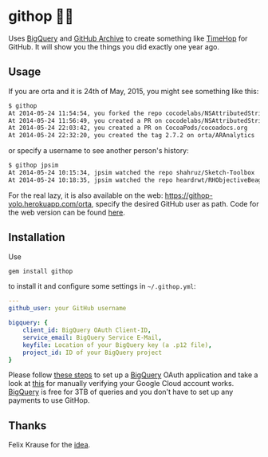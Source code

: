 # githop 🐙⏰

Uses [BigQuery][3] and [GitHub Archive][2] to create something like [TimeHop][4] for GitHub. It will
show you the things you did exactly one year ago.

## Usage

If you are orta and it is 24th of May, 2015, you might see something like this:

```bash
$ githop
At 2014-05-24 11:54:54, you forked the repo cocodelabs/NSAttributedString-CCLFormat
At 2014-05-24 11:56:49, you created a PR on cocodelabs/NSAttributedString-CCLFormat
At 2014-05-24 22:03:42, you created a PR on CocoaPods/cocoadocs.org
At 2014-05-24 22:32:20, you created the tag 2.7.2 on orta/ARAnalytics
```

or specify a username to see another person's history:

```bash
$ githop jpsim
At 2014-05-24 10:15:34, jpsim watched the repo shahruz/Sketch-Toolbox
At 2014-05-24 10:18:35, jpsim watched the repo heardrwt/RHObjectiveBeagle
```

For the real lazy, it is also available on the web: <https://githop-yolo.herokuapp.com/orta>, specify
the desired GitHub user as path. Code for the web version can be found [here][7].

## Installation

Use

```bash
gem install githop
```

to install it and configure some settings in `~/.githop.yml`:

```yaml
---
github_user: your GitHub username

bigquery: {
	client_id: BigQuery OAuth Client-ID,
	service_email: BigQuery Service E-Mail,
	keyfile: Location of your BigQuery key (a .p12 file),
	project_id: ID of your BigQuery project
}
```

Please follow [these steps][5] to set up a [BigQuery][3] OAuth application and take a look at 
[this][6] for manually verifying your Google Cloud account works. [BigQuery][3] is free for 3TB
of queries and you don't have to set up any payments to use GitHop.

## Thanks

Felix Krause for the [idea][1].

[1]: https://twitter.com/KrauseFx/status/602506804547977216
[2]: https://www.githubarchive.org/
[3]: https://cloud.google.com/bigquery/what-is-bigquery
[4]: http://timehop.com
[5]: https://github.com/abronte/BigQuery#keys
[6]: https://www.githubarchive.org/#bigquery
[7]: https://gist.github.com/neonichu/465391e44617bd5975ce
